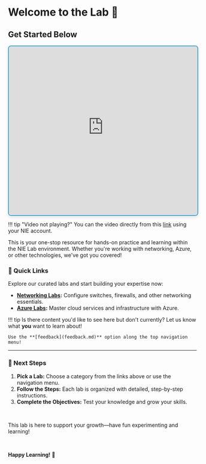 # Welcome to the Lab 👋

<!-- This is rendered within the msal.js file. This is the only Graph item in the site, so left it as part of the auth. -->
<span id="welcome-message"></span>

## Get Started Below

<iframe style="border:2px solid #34A1D9; border-radius:8px; box-shadow:0px 4px 10px rgba(0,0,0,0.1);" 
src="https://networkiteasy-my.sharepoint.com/personal/dustin_l_networkiteasy_com/_layouts/15/embed.aspx?UniqueId=2626fd68-cc2f-4ce9-8cb8-1a74e61a62b1&embed=%7B%22ust%22%3Atrue%2C%22hv%22%3A%22CopyEmbedCode%22%7D&referrer=StreamWebApp&referrerScenario=EmbedDialog.Create" width="100%" height="450" allowfullscreen></iframe>

!!! tip "Video not playing?"
    You can the video directly from this [link](https://networkiteasy-my.sharepoint.com/:v:/p/dustin_l/EWj9JiYvzOlMjLgadOYaYrEB3AZuP6T_xjQzhz8-iVtJHA) using your NIE account.


This is your one-stop resource for hands-on practice and learning within the NIE Lab environment. Whether you're working with networking, Azure, or other technologies, we've got you covered!

### 🔗 Quick Links
Explore our curated labs and start building your expertise now:

- **[Networking Labs](labs/networking/lab-overview.md):** Configure switches, firewalls, and other networking essentials.
- **[Azure Labs](labs/azure/azure_lab1.md):** Master cloud services and infrastructure with Azure.

!!! tip 
    Is there content you'd like to see here but don't currently? Let us know what **you** want to learn about! 
    
    Use the **[feedback](feedback.md)** option along the top navigation menu!

---

### 📝 Next Steps
1. **Pick a Lab:** Choose a category from the links above or use the navigation menu.
2. **Follow the Steps:** Each lab is organized with detailed, step-by-step instructions.
3. **Complete the Objectives:** Test your knowledge and grow your skills.

<br>

This lab is here to support your growth—have fun experimenting and learning!

<br>

**Happy Learning!** 🎉
